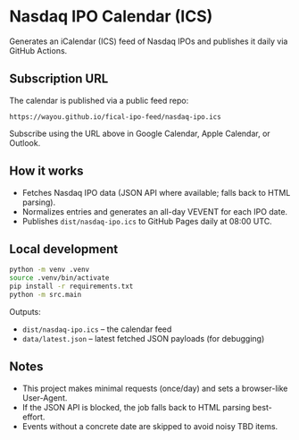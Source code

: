 # Nasdaq IPO Calendar (ICS)

Generates an iCalendar (ICS) feed of Nasdaq IPOs and publishes it daily via GitHub Actions.

## Subscription URL

The calendar is published via a public feed repo:

```
https://wayou.github.io/fical-ipo-feed/nasdaq-ipo.ics
```

Subscribe using the URL above in Google Calendar, Apple Calendar, or Outlook.

## How it works

- Fetches Nasdaq IPO data (JSON API where available; falls back to HTML parsing).
- Normalizes entries and generates an all-day VEVENT for each IPO date.
- Publishes `dist/nasdaq-ipo.ics` to GitHub Pages daily at 08:00 UTC.

## Local development

```bash
python -m venv .venv
source .venv/bin/activate
pip install -r requirements.txt
python -m src.main
```

Outputs:
- `dist/nasdaq-ipo.ics` – the calendar feed
- `data/latest.json` – latest fetched JSON payloads (for debugging)

## Notes
- This project makes minimal requests (once/day) and sets a browser-like User-Agent.
- If the JSON API is blocked, the job falls back to HTML parsing best-effort.
- Events without a concrete date are skipped to avoid noisy TBD items.
